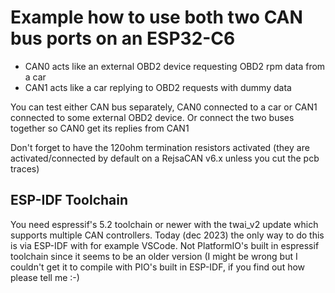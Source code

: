 # Example how to use both two CAN bus ports on an ESP32-C6
  
- CAN0 acts like an external OBD2 device requesting OBD2 rpm data from a car
- CAN1 acts like a car replying to OBD2 requests with dummy data
  
You can test either CAN bus separately, CAN0 connected to a car or CAN1 connected to some external OBD2 device. Or connect the two buses together so CAN0 get its replies from CAN1  
  
Don't forget to have the 120ohm termination resistors activated (they are activated/connected by default on a RejsaCAN v6.x unless you cut the pcb traces)

## ESP-IDF Toolchain
You need espressif's 5.2 toolchain or newer with the twai_v2 update which supports multiple CAN controllers. Today (dec 2023) the only way to do this is via ESP-IDF with for example VSCode. Not PlatformIO's built in espressif toolchain since it seems to be an older version (I might be wrong but I couldn't get it to compile with PIO's built in ESP-IDF, if you find out how please tell me :-)
